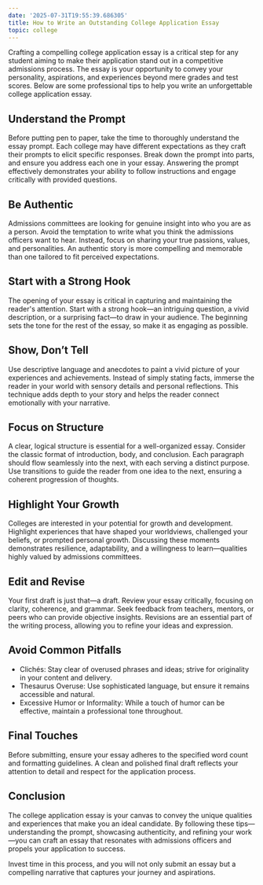 ```yaml
---
date: '2025-07-31T19:55:39.686305'
title: How to Write an Outstanding College Application Essay
topic: college
---
```


Crafting a compelling college application essay is a critical step for any student aiming to make their application stand out in a competitive admissions process. The essay is your opportunity to convey your personality, aspirations, and experiences beyond mere grades and test scores. Below are some professional tips to help you write an unforgettable college application essay.

## Understand the Prompt

Before putting pen to paper, take the time to thoroughly understand the essay prompt. Each college may have different expectations as they craft their prompts to elicit specific responses. Break down the prompt into parts, and ensure you address each one in your essay. Answering the prompt effectively demonstrates your ability to follow instructions and engage critically with provided questions.

## Be Authentic

Admissions committees are looking for genuine insight into who you are as a person. Avoid the temptation to write what you think the admissions officers want to hear. Instead, focus on sharing your true passions, values, and personalities. An authentic story is more compelling and memorable than one tailored to fit perceived expectations.

## Start with a Strong Hook

The opening of your essay is critical in capturing and maintaining the reader's attention. Start with a strong hook—an intriguing question, a vivid description, or a surprising fact—to draw in your audience. The beginning sets the tone for the rest of the essay, so make it as engaging as possible.

## Show, Don’t Tell

Use descriptive language and anecdotes to paint a vivid picture of your experiences and achievements. Instead of simply stating facts, immerse the reader in your world with sensory details and personal reflections. This technique adds depth to your story and helps the reader connect emotionally with your narrative.

## Focus on Structure

A clear, logical structure is essential for a well-organized essay. Consider the classic format of introduction, body, and conclusion. Each paragraph should flow seamlessly into the next, with each serving a distinct purpose. Use transitions to guide the reader from one idea to the next, ensuring a coherent progression of thoughts.

## Highlight Your Growth

Colleges are interested in your potential for growth and development. Highlight experiences that have shaped your worldviews, challenged your beliefs, or prompted personal growth. Discussing these moments demonstrates resilience, adaptability, and a willingness to learn—qualities highly valued by admissions committees.

## Edit and Revise

Your first draft is just that—a draft. Review your essay critically, focusing on clarity, coherence, and grammar. Seek feedback from teachers, mentors, or peers who can provide objective insights. Revisions are an essential part of the writing process, allowing you to refine your ideas and expression.

## Avoid Common Pitfalls

- Clichés: Stay clear of overused phrases and ideas; strive for originality in your content and delivery.
- Thesaurus Overuse: Use sophisticated language, but ensure it remains accessible and natural.
- Excessive Humor or Informality: While a touch of humor can be effective, maintain a professional tone throughout.

## Final Touches

Before submitting, ensure your essay adheres to the specified word count and formatting guidelines. A clean and polished final draft reflects your attention to detail and respect for the application process.

## Conclusion

The college application essay is your canvas to convey the unique qualities and experiences that make you an ideal candidate. By following these tips—understanding the prompt, showcasing authenticity, and refining your work—you can craft an essay that resonates with admissions officers and propels your application to success.

Invest time in this process, and you will not only submit an essay but a compelling narrative that captures your journey and aspirations.